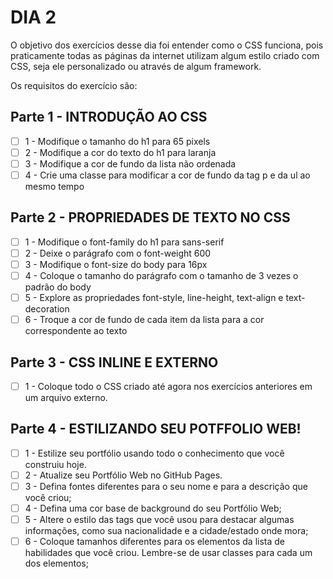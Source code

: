 # DIA 2

O objetivo dos exercícios desse dia foi entender como o CSS funciona, pois praticamente todas as páginas da internet utilizam algum estilo criado com CSS, seja ele personalizado ou através de algum framework.

Os requisitos do exercício são:

## Parte 1 - INTRODUÇÃO AO CSS
- [ ] 1 - Modifique o tamanho do h1 para 65 pixels
- [ ] 2 - Modifique a cor do texto do h1 para laranja
- [ ] 3 - Modifique a cor de fundo da lista não ordenada
- [ ] 4 - Crie uma classe para modificar a cor de fundo da tag p e da ul ao mesmo tempo

## Parte 2 - PROPRIEDADES DE TEXTO NO CSS
- [ ] 1 - Modifique o font-family do h1 para sans-serif
- [ ] 2 - Deixe o parágrafo com o font-weight 600
- [ ] 3 - Modifique o font-size do body para 16px
- [ ] 4 - Coloque o tamanho do parágrafo com o tamanho de 3 vezes o padrão do body
- [ ] 5 - Explore as propriedades font-style, line-height, text-align e text-decoration
- [ ] 6 - Troque a cor de fundo de cada item da lista para a cor correspondente ao texto

## Parte 3 - CSS INLINE E EXTERNO
- [ ] 1 - Coloque todo o CSS criado até agora nos exercícios anteriores em um arquivo externo.

## Parte 4 - ESTILIZANDO SEU POTFFOLIO WEB!
- [ ] 1 - Estilize seu portfólio usando todo o conhecimento que você construiu hoje.
- [ ] 2 - Atualize seu Portfólio Web no GitHub Pages.
- [ ] 3 - Defina fontes diferentes para o seu nome e para a descrição que você criou;
- [ ] 4 - Defina uma cor base de background do seu Portfólio Web;
- [ ] 5 - Altere o estilo das tags que você usou para destacar algumas informações, como sua nacionalidade e a cidade/estado onde mora;
- [ ] 6 - Coloque tamanhos diferentes para os elementos da lista de habilidades que você criou. Lembre-se de usar classes para cada um dos elementos;

